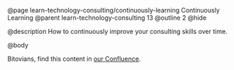 @page learn-technology-consulting/continuously-learning Continuously Learning
@parent learn-technology-consulting 13
@outline 2
@hide

@description How to continuously improve your consulting skills over time.

@body

Bitovians, find this content in [our Confluence](https://bitovi.atlassian.net/wiki/spaces/DEL/pages/1362722832/Continuously+Learning).